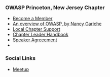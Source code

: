 ### OWASP Princeton, New Jersey Chapter
* [Become a Member](https://owasp.org/membership/)
* [An overview of OWASP, by Nancy Gariche](https://www.youtube.com/watch?v=XxntPxfJsdE)
* [Local Chapter Support]()
* [Chapter Leader Handbook](https://owasp.org/www-policy/operational/chapter-handbook-existing)
* [Speaker Agreeement](https://owasp.org/www-policy/legal/speaker-agreement)
* 
### Social Links
* [Meetup](#)


